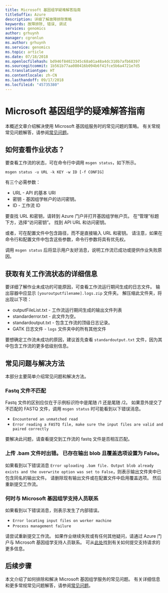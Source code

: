 ```yaml
---
title: Microsoft 基因组学疑难解答指南
titleSuffix: Azure
description: 详细了解故障排除策略
keywords: 故障排除, 错误, 调试
services: genomics
author: grhuynh
manager: cgronlun
ms.author: grhuynh
ms.service: genomics
ms.topic: article
ms.date: 07/18/2018
ms.openlocfilehash: bd946f84023345c68a01a48a4dc310b7afb68397
ms.sourcegitcommit: 1b561b77aa080416b094b6f41fce5b6a4721e7d5
ms.translationtype: HT
ms.contentlocale: zh-CN
ms.lasthandoff: 09/17/2018
ms.locfileid: "45735380"
---
```

# <a name="troubleshooting-guide-for-microsoft-genomics"></a>Microsoft 基因组学的疑难解答指南
本概述文章介绍解决使用 Microsoft 基因组服务时的常见问题的策略。 有关常规常见问题解答，请参阅[常见问题](frequently-asked-questions-genomics.md)。 


## <a name="how-do-i-check-my-job-status"></a>如何查看作业状态？
要查看工作流的状态，可在命令行中调用 `msgen status`，如下所示。 

```
msgen status -u URL -k KEY -w ID [-f CONFIG] 
```

有三个必需参数：
* URL - API 的基本 URI
* 密钥 - 基因组学帐户的访问密钥。 
* ID - 工作流 ID

要查找 URL 和密钥，请转到 Azure 门户并打开基因组学帐户页。 在“管理”标题下方，选择“访问密钥”。 找到 API URL 和访问密钥。

或者，可在配置文件中包含路径，而不是直接输入 URL 和密钥。 请注意，如果在命令行和配置文件中包含这些参数，命令行参数将具有优先权。 

调用 `msgen status` 后将显示用户友好消息，说明工作流已成功或提供作业失败原因。 


## <a name="get-more-information-about-my-workflow-status"></a>获取有关工作流状态的详细信息

要详细了解作业未成功的可能原因，可查看工作流运行期间生成的日志文件。 输出容器中应显示 `[youroutputfilename].logs.zip` 文件夹。  解压缩此文件夹，将出现以下项：

* outputFileList.txt - 工作流运行期间生成的输出文件列表
* standarderror.txt - 此文件为空。
* standardoutput.txt - 包含工作流的顶级日志记录。 
* GATK 日志文件 - `logs` 文件夹中的所有其他文件

要想确定工作流未成功的原因，建议首先查看 `standardoutput.txt` 文件，因为其中包含工作流的更多低级别信息。 

## <a name="common-issues-and-how-to-resolve-them"></a>常见问题与解决方法
本部分主要简单介绍常见问题和解决方法。

### <a name="fastq-files-are-unmatched"></a>Fastq 文件不匹配
Fastq 文件的区别应仅在于示例标识符中是尾随 /1 还是尾随 /2。 如果意外提交了不匹配的 FASTQ 文件，调用 `msgen status` 时可能看到以下错误消息。
* `Encountered an unmatched read`
* `Error reading a FASTQ file, make sure the input files are valid and paired correctly` 

要解决此问题，请查看提交到工作流的 fastq 文件是否相互匹配。 


### <a name="error-uploading-bam-file-output-blob-already-exists-and-the-overwrite-option-was-set-to-false"></a>上传 .bam 文件时出错。 已存在输出 blob 且覆盖选项设置为 False。
如果看到以下错误消息 `Error uploading .bam file. Output blob already exists and the overwrite option was set to False`，则表示输出文件夹中已包含同名的输出文件。  请删除现有输出文件或在配置文件中启用覆盖选项。 然后重新提交工作流。

### <a name="when-to-contact-microsoft-genomics-support"></a>何时与 Microsoft 基因组学支持人员联系
如果看到以下错误消息，则表示发生了内部错误。 

* `Error locating input files on worker machine`
* `Process management failure`

请尝试重新提交工作流。 如果作业继续失败或有任何其他疑问，请通过 Azure 门户与 Microsoft 基因组学支持人员联系。 可从[此处](file-support-ticket-genomics.md)找到有关如何提交支持请求的更多信息。

## <a name="next-steps"></a>后续步骤
本文介绍了如何排除和解决 Microsoft 基因组学服务的常见问题。 有关详细信息和更多常规常见问题解答，请参阅[常见问题](frequently-asked-questions-genomics.md)。 
